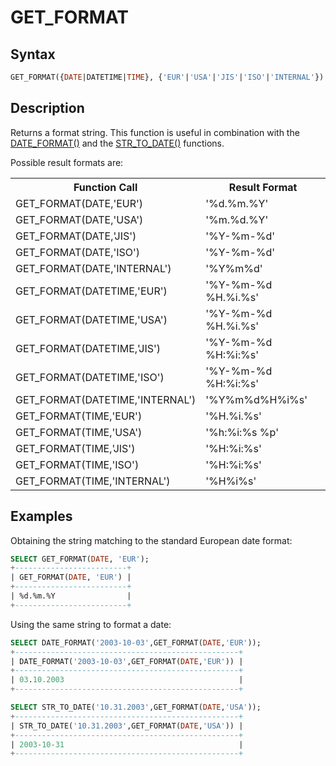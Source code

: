 # GET_FORMAT

## Syntax

```sql
GET_FORMAT({DATE|DATETIME|TIME}, {'EUR'|'USA'|'JIS'|'ISO'|'INTERNAL'})
```

## Description

Returns a format string. This function is useful in combination with
the [DATE_FORMAT()](/built-in-functions/date-time-functions/date_format/) and the [STR_TO_DATE()](/built-in-functions/date-time-functions/str_to_date/) functions.

Possible result formats are:

<table><tbody><tr><th>Function Call</th><th>Result Format</th></tr>
<tr><td>GET_FORMAT(DATE,'EUR')</td><td>'%d.%m.%Y'</td></tr>
<tr><td>GET_FORMAT(DATE,'USA')</td><td>'%m.%d.%Y'</td></tr>
<tr><td>GET_FORMAT(DATE,'JIS')</td><td>'%Y-%m-%d'</td></tr>
<tr><td>GET_FORMAT(DATE,'ISO')</td><td>'%Y-%m-%d'</td></tr>
<tr><td>GET_FORMAT(DATE,'INTERNAL')</td><td>'%Y%m%d'</td></tr>
<tr><td>GET_FORMAT(DATETIME,'EUR')</td><td>'%Y-%m-%d %H.%i.%s'</td></tr>
<tr><td>GET_FORMAT(DATETIME,'USA')</td><td>'%Y-%m-%d %H.%i.%s'</td></tr>
<tr><td>GET_FORMAT(DATETIME,'JIS')</td><td>'%Y-%m-%d %H:%i:%s'</td></tr>
<tr><td>GET_FORMAT(DATETIME,'ISO')</td><td>'%Y-%m-%d %H:%i:%s'</td></tr>
<tr><td>GET_FORMAT(DATETIME,'INTERNAL')</td><td>'%Y%m%d%H%i%s'</td></tr>
<tr><td>GET_FORMAT(TIME,'EUR')</td><td>'%H.%i.%s'</td></tr>
<tr><td>GET_FORMAT(TIME,'USA')</td><td>'%h:%i:%s %p'</td></tr>
<tr><td>GET_FORMAT(TIME,'JIS')</td><td>'%H:%i:%s'</td></tr>
<tr><td>GET_FORMAT(TIME,'ISO')</td><td>'%H:%i:%s'</td></tr>
<tr><td>GET_FORMAT(TIME,'INTERNAL')</td><td>'%H%i%s'</td></tr>
</tbody></table>

## Examples

Obtaining the string matching to the standard European date format:

```sql
SELECT GET_FORMAT(DATE, 'EUR');
+-------------------------+
| GET_FORMAT(DATE, 'EUR') |
+-------------------------+
| %d.%m.%Y                |
+-------------------------+
```

Using the same string to format a date:

```sql
SELECT DATE_FORMAT('2003-10-03',GET_FORMAT(DATE,'EUR'));
+--------------------------------------------------+
| DATE_FORMAT('2003-10-03',GET_FORMAT(DATE,'EUR')) |
+--------------------------------------------------+
| 03.10.2003                                       |
+--------------------------------------------------+

SELECT STR_TO_DATE('10.31.2003',GET_FORMAT(DATE,'USA'));
+--------------------------------------------------+
| STR_TO_DATE('10.31.2003',GET_FORMAT(DATE,'USA')) |
+--------------------------------------------------+
| 2003-10-31                                       |
+--------------------------------------------------+
```